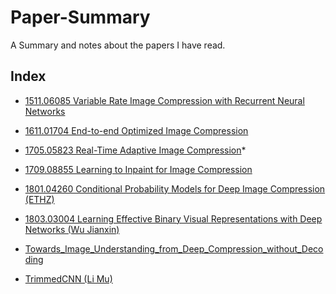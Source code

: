 # Paper-Summary
A Summary and notes about the papers I have read.

## Index

* [1511.06085 Variable Rate Image Compression with Recurrent Neural Networks](https://github.com/sonack/Paper-Summary/blob/master/1511.06085/README.md)

* [1611.01704 End-to-end Optimized Image Compression](https://github.com/sonack/Paper-Summary/blob/master/1611.01704/README.md)

* [1705.05823 Real-Time Adaptive Image Compression](https://github.com/sonack/Paper-Summary/blob/master/1705.05823/README.md)\*

* [1709.08855 Learning to Inpaint for Image Compression](https://github.com/sonack/Paper-Summary/blob/master/1709.08855/README.md)

* [1801.04260 Conditional Probability Models for Deep Image Compression (ETHZ)](https://github.com/sonack/Paper-Summary/blob/master/1801.04260/README.md)

* [1803.03004 Learning Effective Binary Visual Representations with Deep Networks (Wu Jianxin)](https://github.com/sonack/Paper-Summary/blob/master/1803.03004/README.md)

* [Towards_Image_Understanding_from_Deep_Compression_without_Decoding](https://github.com/sonack/Paper-Summary/blob/master/Towards_Image_Understanding_from_Deep_Compression_without_Decoding/README.md)

* [TrimmedCNN (Li Mu)](https://github.com/sonack/Paper-Summary/blob/master/TrimmedCNN/README.md)


